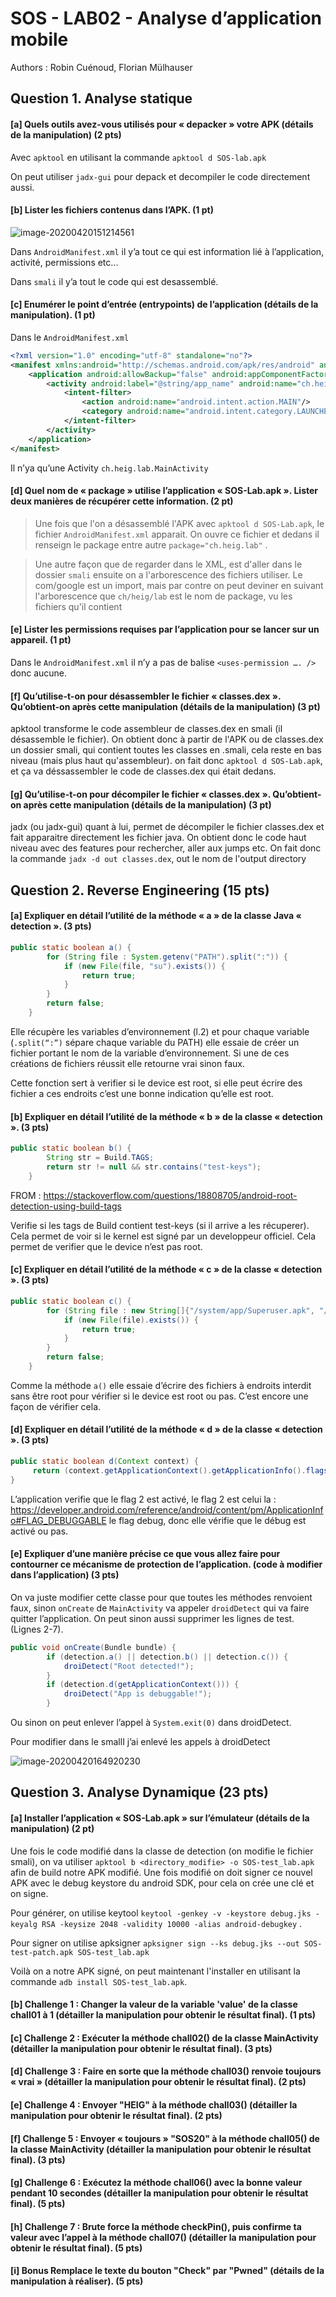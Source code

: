 # SOS - LAB02 - Analyse d’application mobile

Authors : Robin Cuénoud, Florian Mülhauser

## Question 1. Analyse statique

#### [a] Quels outils avez-vous utilisés pour « depacker » votre APK (détails de la manipulation) (2 pts)

Avec `apktool` en utilisant la commande `apktool d SOS-lab.apk`

On peut utiliser `jadx-gui` pour depack et decompiler le code directement aussi.

#### [b] Lister les fichiers contenus dans l’APK. (1 pt)

![image-20200420151214561](image_sos/1b)

Dans `AndroidManifest.xml` il y’a tout ce qui est information lié à l’application, activité, permissions etc...

Dans `smali` il y’a tout le code qui est desassemblé.



#### [c] Enumérer le point d’entrée (entrypoints) de l’application (détails de la manipulation). (1 pt)

Dans le `AndroidManifest.xml`

```xml
<?xml version="1.0" encoding="utf-8" standalone="no"?>
<manifest xmlns:android="http://schemas.android.com/apk/res/android" android:compileSdkVersion="28" android:compileSdkVersionCodename="9" package="ch.heig.lab" platformBuildVersionCode="28" platformBuildVersionName="9">
    <application android:allowBackup="false" android:appComponentFactory="androidx.core.app.CoreComponentFactory" android:icon="@mipmap/ic_launcher" android:label="@string/app_name" android:roundIcon="@mipmap/ic_launcher_round" android:supportsRtl="true" android:theme="@style/AppTheme">
        <activity android:label="@string/app_name" android:name="ch.heig.lab.MainActivity" android:theme="@style/AppTheme.NoActionBar">
            <intent-filter>
                <action android:name="android.intent.action.MAIN"/>
                <category android:name="android.intent.category.LAUNCHER"/>
            </intent-filter>
        </activity>
    </application>
</manifest>
```

Il n’ya qu’une Activity `ch.heig.lab.MainActivity`

#### [d]  Quel	nom	de	« package »	utilise	l’application	« SOS-Lab.apk ». Lister	deux	manières de	récupérer	cette	information. (2 pt)

> Une fois que l'on a désassemblé l'APK avec `apktool d SOS-Lab.apk`, le fichier `AndroidManifest.xml` apparait. On ouvre ce fichier et dedans il renseign le package entre autre `package="ch.heig.lab"` .


> Une autre façon que de regarder dans le XML, est d'aller dans le dossier `smali` ensuite on a l'arborescence des fichiers utiliser. Le com/google est un import, mais par contre on peut deviner en suivant l'arborescence que `ch/heig/lab` est le nom de package, vu les fichiers qu'il contient

#### [e] Lister les permissions requises par l’application pour se lancer sur un appareil. (1 pt)

Dans le `AndroidManifest.xml` il n’y a pas de balise `<uses-permission …. />` donc aucune.

#### [f] Qu’utilise-t-on pour désassembler le fichier « classes.dex ». Qu’obtient-on après cette manipulation (détails de la manipulation) (3 pt)

apktool transforme le code assembleur de classes.dex en smali (il désassemble le fichier). On obtient donc à partir de l'APK ou de classes.dex un dossier smali, qui contient toutes les classes en .smali, cela reste en bas niveau (mais plus haut qu'assembleur). on fait donc `apktool d SOS-Lab.apk`, et ça va déssassembler le code de classes.dex qui était dedans.

#### [g] Qu’utilise-t-on pour décompiler le fichier « classes.dex ». Qu’obtient-on après cette manipulation (détails de la manipulation) (3 pt)

jadx (ou jadx-gui) quant à lui, permet de décompiler le fichier classes.dex et fait apparaitre directement les fichier java. On obtient donc le code haut niveau avec des features pour rechercher, aller aux jumps etc. On fait donc la commande `jadx -d out classes.dex`, out le nom de l'output directory

## Question 2. Reverse Engineering (15 pts)

#### [a] Expliquer en détail l’utilité de la méthode « a » de la classe Java « detection ». (3 pts)

```java
public static boolean a() {
        for (String file : System.getenv("PATH").split(":")) {
            if (new File(file, "su").exists()) {
                return true;
            }
        }
        return false;
    }
```

Elle récupère les variables d’environnement (l.2) et pour chaque variable (`.split(“:”)` sépare chaque variable du PATH) elle essaie de créer un fichier portant le nom de la variable d’environnement. Si une de ces créations de fichiers réussit elle retourne vrai sinon faux.

Cette fonction sert à verifier si le device est root, si elle peut écrire des fichier a ces endroits c’est une bonne  indication qu’elle est root.  

#### [b] Expliquer en détail l’utilité de la méthode « b » de la classe « detection ». (3 pts)

```java
public static boolean b() {
        String str = Build.TAGS;
        return str != null && str.contains("test-keys");
    }
```

FROM : https://stackoverflow.com/questions/18808705/android-root-detection-using-build-tags

Verifie si les tags de Build contient test-keys (si il arrive a les récuperer). Cela permet de voir si le kernel est signé par un developpeur officiel. Cela permet de verifier que le device n’est pas root.

#### [c] Expliquer en détail l’utilité de la méthode « c » de la classe « detection ». (3 pts)

```java
public static boolean c() {
        for (String file : new String[]{"/system/app/Superuser.apk", "/system/xbin/daemonsu", "/system/etc/init.d/99SuperSUDaemon", "/system/bin/.ext/.su", "/system/etc/.has_su_daemon", "/system/etc/.installed_su_daemon", "/dev/com.koushikdutta.superuser.daemon/"}) {
            if (new File(file).exists()) {
                return true;
            }
        }
        return false;
    }
```

Comme la méthode  `a()` elle essaie d’écrire des fichiers à endroits interdit sans être root pour vérifier si le device est root ou pas. C’est encore une façon de vérifier cela.

#### [d] Expliquer en détail l’utilité de la méthode « d » de la classe « detection ». (3 pts)

```java
public static boolean d(Context context) {
     return (context.getApplicationContext().getApplicationInfo().flags & 2) != 0;
}
```

L’application verifie que le flag 2 est activé, le flag 2 est celui la : https://developer.android.com/reference/android/content/pm/ApplicationInfo#FLAG_DEBUGGABLE le flag debug, donc elle vérifie que le débug est activé ou pas.

#### [e] Expliquer d’une manière précise ce que vous allez faire pour contourner ce mécanisme de protection de l’application. (code à modifier dans l’application) (3 pts)

On va juste modifier cette classe pour que toutes les méthodes renvoient faux, sinon `onCreate` de `MainActivity`  va appeler `droidDetect` qui va faire quitter l’application. On peut sinon aussi supprimer les lignes de test. (Lignes 2-7).

```java
public void onCreate(Bundle bundle) {
        if (detection.a() || detection.b() || detection.c()) {
            droiDetect("Root detected!");
        }
        if (detection.d(getApplicationContext())) {
            droiDetect("App is debuggable!");
        }
```

Ou sinon on peut enlever l’appel à `System.exit(0)` dans droidDetect.

Pour modifier dans le smallI j’ai enlevé les appels à droidDetect

![image-20200420164920230](image_sos/31)

## Question 3. Analyse Dynamique (23 pts)

#### [a] Installer l’application « SOS-Lab.apk » sur l’émulateur (détails de la manipulation) (2 pt)

Une fois le code modifié dans la classe de detection (on modifie le fichier smali), on va utiliser `apktool b <directory_modifie> -o SOS-test_lab.apk` afin de build notre APK modifié. Une fois modifié on doit signer ce nouvel APK avec le debug keystore du android SDK, pour cela on crée une clé et on signe.

Pour générer, on utilise keytool `keytool -genkey -v -keystore debug.jks -keyalg RSA -keysize 2048 -validity 10000 -alias android-debugkey` .

Pour signer on utilise apksigner `apksigner sign --ks debug.jks --out SOS-test-patch.apk SOS-test_lab.apk`

Voilà on a notre APK signé, on peut maintenant l'installer en utilisant la commande `adb install SOS-test_lab.apk`.


#### [b] Challenge 1 : Changer la valeur de la variable 'value' de la classe chall01 à 1 (détailler la manipulation pour obtenir le résultat final). (1 pts)

#### [c] Challenge 2 : Exécuter la méthode chall02() de la classe MainActivity (détailler la manipulation pour obtenir le résultat final). (3 pts)

#### [d] Challenge 3 : Faire en sorte que la méthode chall03() renvoie toujours « vrai » (détailler la manipulation pour obtenir le résultat final). (2 pts)

#### [e] Challenge 4 : Envoyer "HEIG" à la méthode chall03() (détailler la manipulation pour obtenir le résultat final). (2 pts)

#### [f] Challenge 5 : Envoyer « toujours » "SOS20" à la méthode chall05() de la classe MainActivity (détailler la manipulation pour obtenir le résultat final). (3 pts)

#### [g] Challenge 6 : Exécutez la méthode chall06() avec la bonne valeur pendant 10 secondes (détailler la manipulation pour obtenir le résultat final). (5 pts)

#### [h] Challenge 7 : Brute force la méthode checkPin(), puis confirme ta valeur avec l’appel à la méthode chall07() (détailler la manipulation pour obtenir le résultat final). (5 pts)

#### [i] Bonus Remplace le texte du bouton "Check" par "Pwned" (détails de la manipulation à réaliser). (5 pts)
